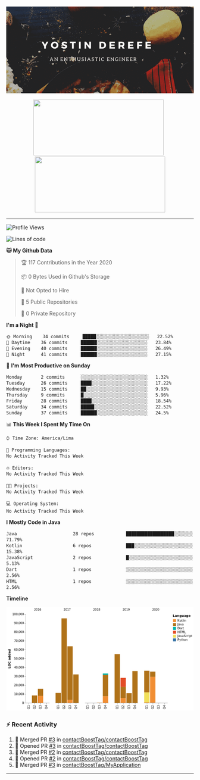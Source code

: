<!-- https://www.canva.com/folder/all-designs -->
<p align='center'><img src="https://raw.githubusercontent.com/contactBoostTag/contactBoostTag/master/An%20enthusiastic%20engineer.png" alt="banner" /></p>
<p align='center'>
  <a href="#"><img src="https://github-readme-stats.vercel.app/api?username=contactBoostTag&show_icons=true&count_private=true&theme=dark" width="350" height="150"></a>&nbsp;&nbsp;
  <a href="#"><img src="https://github-readme-stats.vercel.app/api/top-langs/?username=contactBoostTag&layout=compact&theme=dark" width="350" height="150"></a>
  
</p>

---
<!--START_SECTION:waka-->
![Profile Views](http://img.shields.io/badge/Profile%20Views-0-blue)

![Lines of code](https://img.shields.io/badge/From%20Hello%20World%20I%27ve%20Written-67852%20lines%20of%20code-blue)

**🐱 My Github Data** 

> 🏆 117 Contributions in the Year 2020
 > 
> 📦 0 Bytes Used in Github's Storage 
 > 
> 🚫 Not Opted to Hire
 > 
> 📜 5 Public Repositories
 > 
> 🔑 0 Private Repository 
 > 
**I'm a Night 🦉** 

```text
🌞 Morning    34 commits     █████░░░░░░░░░░░░░░░░░░░░   22.52% 
🌆 Daytime    36 commits     ██████░░░░░░░░░░░░░░░░░░░   23.84% 
🌃 Evening    40 commits     ██████░░░░░░░░░░░░░░░░░░░   26.49% 
🌙 Night      41 commits     ██████░░░░░░░░░░░░░░░░░░░   27.15%

```
📅 **I'm Most Productive on Sunday** 

```text
Monday       2 commits      ░░░░░░░░░░░░░░░░░░░░░░░░░   1.32% 
Tuesday      26 commits     ████░░░░░░░░░░░░░░░░░░░░░   17.22% 
Wednesday    15 commits     ██░░░░░░░░░░░░░░░░░░░░░░░   9.93% 
Thursday     9 commits      █░░░░░░░░░░░░░░░░░░░░░░░░   5.96% 
Friday       28 commits     ████░░░░░░░░░░░░░░░░░░░░░   18.54% 
Saturday     34 commits     █████░░░░░░░░░░░░░░░░░░░░   22.52% 
Sunday       37 commits     ██████░░░░░░░░░░░░░░░░░░░   24.5%

```


📊 **This Week I Spent My Time On** 

```text
⌚︎ Time Zone: America/Lima

💬 Programming Languages: 
No Activity Tracked This Week

🔥 Editors: 
No Activity Tracked This Week

🐱‍💻 Projects: 
No Activity Tracked This Week

💻 Operating System: 
No Activity Tracked This Week

```

**I Mostly Code in Java** 

```text
Java                     28 repos            ██████████████████░░░░░░░   71.79% 
Kotlin                   6 repos             ███░░░░░░░░░░░░░░░░░░░░░░   15.38% 
JavaScript               2 repos             █░░░░░░░░░░░░░░░░░░░░░░░░   5.13% 
Dart                     1 repos             ░░░░░░░░░░░░░░░░░░░░░░░░░   2.56% 
HTML                     1 repos             ░░░░░░░░░░░░░░░░░░░░░░░░░   2.56%

```


**Timeline**

![Chart not found](https://github.com/contactBoostTag/contactBoostTag/blob/master/charts/bar_graph.png) 


<!--END_SECTION:waka-->

### :zap: Recent Activity

<!--START_SECTION:activity-->
1. 🎉 Merged PR [#3](https://github.com//contactBoostTag/contactBoostTag/pull/3) in [contactBoostTag/contactBoostTag](https://github.com//contactBoostTag/contactBoostTag)
2. 💪 Opened PR [#3](https://github.com//contactBoostTag/contactBoostTag/pull/3) in [contactBoostTag/contactBoostTag](https://github.com//contactBoostTag/contactBoostTag)
3. 🎉 Merged PR [#2](https://github.com//contactBoostTag/contactBoostTag/pull/2) in [contactBoostTag/contactBoostTag](https://github.com//contactBoostTag/contactBoostTag)
4. 💪 Opened PR [#2](https://github.com//contactBoostTag/contactBoostTag/pull/2) in [contactBoostTag/contactBoostTag](https://github.com//contactBoostTag/contactBoostTag)
5. 🎉 Merged PR [#3](https://github.com//contactBoostTag/MyApplication/pull/3) in [contactBoostTag/MyApplication](https://github.com//contactBoostTag/MyApplication)
<!--END_SECTION:activity-->
---
